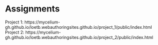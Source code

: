 <h1>Assignments</h1>
Project 1: https://mycelium-gh.github.io/loetb.webauthoringsites.github.io/project_1/public/index.html
Project 2: https://mycelium-gh.github.io/loetb.webauthoringsites.github.io/project_2/public/index.html
